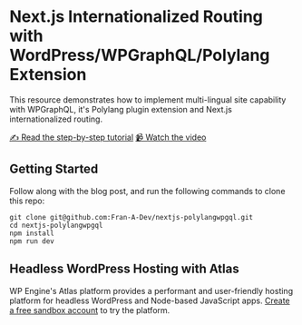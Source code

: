 # Next.js Internationalized Routing with WordPress/WPGraphQL/Polylang Extension

This resource demonstrates how to implement multi-lingual site capability with WPGraphQL, it's Polylang plugin extension and Next.js internationalized routing.


[✍️ Read the step-by-step tutorial](https://developers.wpengine.com/blog/multi-lingual-headless-wordpress-with-next-js-and-wpgraphql-with-the-polylang-plugin)
[📹 Watch the video]()

## Getting Started
Follow along with the blog post, and run the following commands to clone this repo:

    git clone git@github.com:Fran-A-Dev/nextjs-polylangwpgql.git
    cd nextjs-polylangwpgql
    npm install
    npm run dev


## Headless WordPress Hosting with Atlas

WP Engine's Atlas platform provides a performant and user-friendly hosting platform for headless WordPress and Node-based JavaScript apps. [Create a free sandbox account](https://wpengine.com/atlas/) to try the platform. 
